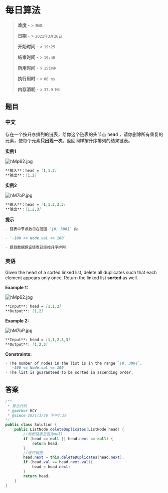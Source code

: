 # 每日算法

> **难度**  - > `简单`
>
> **日期** - > `2021年3月26日`
>
> **开始时间** - > `19:25`
>
> **结束时间** - > `19:40`
>
> **所用时间** - > `15分钟`
>
> **执行用时** - > `00 ms`
>
> **内存消耗** - > `37.9 MB`

## 题目

### 中文

存在一个按升序排列的链表，给你这个链表的头节点 <kbd>head</kbd> ，请你删除所有重复的元素，使每个元素**只出现一次**。返回同样按升序排列的结果链表。

**实例1**

![hMp62.jpg](https://i.im5i.com/2021/03/26/hMp62.jpg)

```markdown
**输入**：head = [1,1,2]
**输出**：[1,2]
```

**实例2**

![hM7bP.jpg](https://i.im5i.com/2021/03/26/hM7bP.jpg)

```markdown
**输入**：head = [1,1,2,3,3]
**输出**：[1,2,3]
```

**提示**

```markdown
- 链表中节点数目在范围 `[0, 300]` 内

- `-100 <= Node.val <= 100`

- 题目数据保证链表已经按升序排列
```

### 英语

Given the <kbd>head</kbd> of a sorted linked list, delete all duplicates such that each element appears only once. Return the linked list **sorted** as well.

**Example 1:**

![hMp62.jpg](https://i.im5i.com/2021/03/26/hMp62.jpg)

```markdown
**Input**: head = [1,1,2]
**Output**: [1,2]
```

**Example 2:**

![hM7bP.jpg](https://i.im5i.com/2021/03/26/hM7bP.jpg)

```markdown
**Input**: head = [1,1,2,3,3]
**Output**: [1,2,3]
```

**Constraints:**

```markdown
- The number of nodes in the list is in the range `[0, 300]`.
- `-100 <= Node.val <= 100`
- The list is guaranteed to be sorted in ascending order.
```

## 答案

```java
/**
 * 算法代码
 * @author HCY
 * @since 2021/3/26 下午7:28
*/
public class Solution {
    public ListNode deleteDuplicates(ListNode head) {
        //判断链表是否为null
        if (head == null || head.next == null) {
            return head;
        }
        //递归调用
        head.next = this.deleteDuplicates(head.next);
        if (head.val == head.next.val){
            head = head.next;
        }
        return head;
    }
}
```


